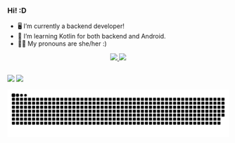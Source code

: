 ### Hi! :D

- 🖥 I’m currently a backend developer!
- 🌱 I’m learning Kotlin for both backend and Android.
- 👩‍💻 My pronouns are she/her :)


<div align="center">
  <a href="https://github.com/sabinehernandes">
  <img height="150em" src="https://github-readme-stats.vercel.app/api?username=sabinehernandes&show_icons=true&theme=aura_dark&include_all_commits=true&count_private=true"/>
  <img height="150em" src="https://github-readme-stats.vercel.app/api/top-langs/?username=sabinehernandes&layout=compact&langs_count=7&theme=aura_dark"/>
</div>

##
  
  <div> 
  <a href = "mailto:sabinehernandes@gmail.com"><img src="https://img.shields.io/badge/Gmail-D14836?style=for-the-badge&logo=gmail&logoColor=white" target="_blank"></a>
  <a href="https://www.linkedin.com/in/sabinehernandes" target="_blank"><img src="https://img.shields.io/badge/-LinkedIn-%230077B5?style=for-the-badge&logo=linkedin&logoColor=white" target="_blank"></a> 
 
  ![Snake animation](https://github.com/sabinehernandes/sabinehernandes/blob/output/github-contribution-grid-snake.svg)
 
</div>

